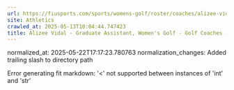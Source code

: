 ```yaml
---
url: https://fiusports.com/sports/womens-golf/roster/coaches/alizee-vidal/3320/
site: Athletics
crawled_at: 2025-05-13T10:04:44.747423
title: Alizee Vidal - Graduate Assistant, Women's Golf - Golf Coaches - FIU Athletics
---
```

normalized_at: 2025-05-22T17:17:23.780763
normalization_changes: Added trailing slash to directory path

Error generating fit markdown: '<' not supported between instances of 'int' and 'str'